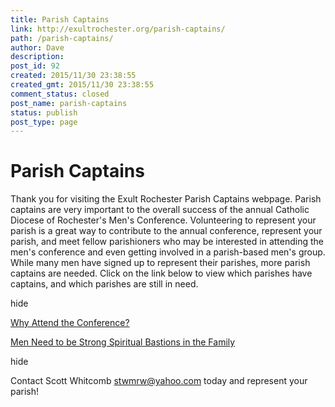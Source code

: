 ```yaml
---
title: Parish Captains
link: http://exultrochester.org/parish-captains/
path: /parish-captains/
author: Dave
description: 
post_id: 92
created: 2015/11/30 23:38:55
created_gmt: 2015/11/30 23:38:55
comment_status: closed
post_name: parish-captains
status: publish
post_type: page
---
```


# Parish Captains

Thank you for visiting the Exult Rochester Parish Captains webpage. Parish captains are very important to the overall success of the annual Catholic Diocese of Rochester's Men's Conference. Volunteering to represent your parish is a great way to contribute to the annual conference, represent your parish, and meet fellow parishioners who may be interested in attending the men's conference and even getting involved in a parish-based men's group. While many men have signed up to represent their parishes, more parish captains are needed. Click on the link below to view which parishes have captains, and which parishes are still in need.   

hide

[Why Attend the Conference?](/wp-content/uploads/2017/05/2017-Exult-Invitation.pdf)

[Men Need to be Strong Spiritual Bastions in the Family](http://www.ncregister.com/blog/philip-kosloski/men-need-to-be-strong-spiritual-bastions-in-the-family#ixzz4Co5Hhnv7)

hide

Contact Scott Whitcomb <stwmrw@yahoo.com> today and represent your parish!

